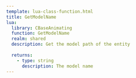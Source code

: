 ```yaml
---
template: lua-class-function.html
title: GetModelName
lua:
  library: CBaseAnimating
  function: GetModelName
  realm: shared
  description: Get the model path of the entity
  
  returns:
    - type: string
      description: The model name
---
```

